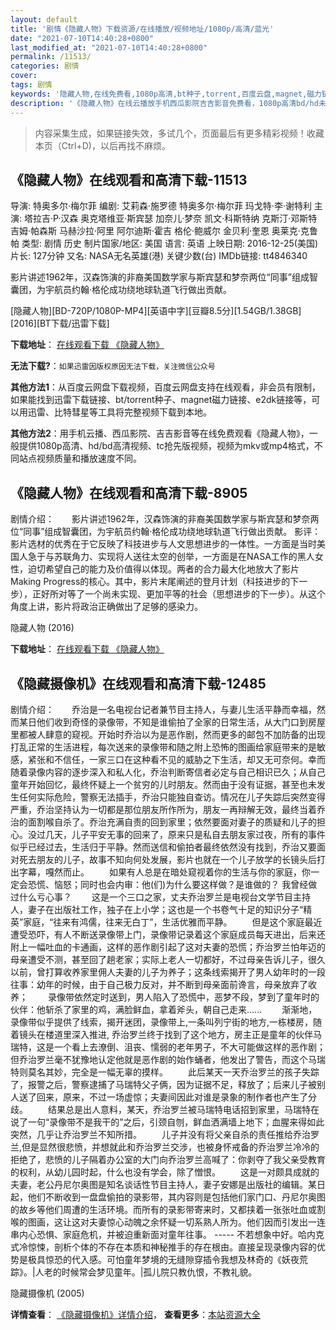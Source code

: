 ```yaml
---
layout: default
title: '剧情《隐藏人物》下载资源/在线播放/视频地址/1080p/高清/蓝光'
date: "2021-07-10T14:40:28+0800"
last_modified_at: "2021-07-10T14:40:28+0800"
permalink: /11513/
categories: 剧情
cover:
tags: 剧情
keywords: '隐藏人物,在线免费看,1080p高清,bt种子,torrent,百度云盘,magnet,磁力链,迅雷下载资源'
description: '《隐藏人物》在线云播放手机西瓜影院吉吉影音免费看，1080p高清bd/hd未删减完整版和tc抢先枪版，mkv/mp4格式，附带bt/torrent种子、magnet/磁力链、百度云盘、网盘资源迅雷下载链接'
---
```


>内容采集生成，如果链接失效，多试几个，页面最后有更多精彩视频！收藏本页（Ctrl+D)，以后再找不麻烦。


## 《隐藏人物》在线观看和高清下载-11513

导演: 特奥多尔·梅尔菲 编剧: 艾莉森·施罗德 特奥多尔·梅尔菲 玛戈特·李·谢特利 主演: 塔拉吉·P·汉森 奥克塔维亚·斯宾瑟 加奈儿·梦奈 凯文·科斯特纳 克斯汀·邓斯特 吉姆·帕森斯 马赫沙拉·阿里 阿尔迪斯·霍吉 格伦·鲍威尔 金贝利·奎恩 奥莱克·克鲁帕 类型: 剧情 历史 制片国家/地区: 美国 语言: 英语 上映日期: 2016-12-25(美国) 片长: 127分钟 又名: NASA无名英雄(港) 关键少数(台) IMDb链接: tt4846340

影片讲述1962年，汉森饰演的非裔美国数学家与斯宾瑟和梦奈两位“同事”组成智囊团，为宇航员约翰·格伦成功绕地球轨道飞行做出贡献。


[隐藏人物][BD-720P/1080P-MP4][英语中字][豆瓣8.5分][1.54GB/1.38GB][2016][BT下载/迅雷下载]

**下载地址**： [在线观看下载 《隐藏人物》](https://www.btdx8.com/torrent/hidden_figures_2016.html) 


**无法下载?**：`如果迅雷因版权原因无法下载，关注微信公众号 `

**其他方法1**：从百度云网盘下载视频，百度云网盘支持在线观看，非会员有限制，如果能找到迅雷下载链接、bt/torrent种子、magnet磁力链接、e2dk链接等，可以用迅雷、比特彗星等工具将完整视频下载到本地。

**其他方法2**：用手机云播、西瓜影院、吉吉影音等在线免费观看《隐藏人物》，一般提供1080p高清、hd/bd高清视频、tc抢先版视频，视频为mkv或mp4格式，不同站点视频质量和播放速度不同。


## 《隐藏人物》在线观看和高清下载-8905

剧情介绍：　　影片讲述1962年，汉森饰演的非裔美国数学家与斯宾瑟和梦奈两位“同事”组成智囊团，为宇航员约翰·格伦成功绕地球轨道飞行做出贡献。 影评：影片选材的优秀在于它反映了科技进步与人文思想进步的一体性。一方面是当时美国人急于与苏联角力、实现将人送往太空的创举，一方面是在NASA工作的黑人女性，迫切希望自己的能力及价值得以体现。两者的合力最大化地放大了影片Making Progress的核心。其中，影片末尾阐述的登月计划（科技进步的下一步），正好所对等了一个尚未实现、更加平等的社会（思想进步的下一步）。从这个角度上讲，影片将政治正确做出了足够的感染力。


隐藏人物 (2016)

**下载地址**： [在线观看下载 《隐藏人物》](https://www.btbtdy.me/btdy/dy10048.html) 


## 《隐藏摄像机》在线观看和高清下载-12485

剧情介绍：　　乔治是一名电视台记者兼节目主持人，与妻儿生活平静而幸福，然而某日他们收到奇怪的录像带，不知是谁偷拍了全家的日常生活，从大门口到房屋里都被人肆意的窥视。开始时乔治以为是恶作剧，然而更多的邮包不加防备的出现打乱正常的生活进程，每次送来的录像带和随之附上恐怖的图画给家庭带来的是敏感，紧张和不信任，一家三口在这种看不见的威胁之下生活，却又无可奈何。幸而随着录像内容的逐步深入和私人化，乔治判断寄信者必定与自己相识已久；从自己童年开始回忆，最终怀疑上一个贫穷的儿时朋友。然而由于没有证据，甚至也未发生任何实际危险，警察无法插手，乔治只能独自查访。情况在儿子失踪后突然变得严重，乔治坚持认为一切都是那位朋友所作所为，朋友一再辩解无效，最终当着乔治的面割喉自杀了。乔治充满自责的回到家里；依然要面对妻子的质疑和儿子的担心。没过几天，儿子平安无事的回来了，原来只是私自去朋友家过夜，所有的事件似乎已经过去，生活归于平静。然而送信和偷拍者最终依然没有找到，乔治又要面对死去朋友的儿子，故事不知向何处发展，影片也就在一个儿子放学的长镜头后打出字幕，嘎然而止。 　　如果有人总是在暗处窥视着你的生活与你的家庭，你一定会恐慌、恼怒；同时也会内审：他(们)为什么要这样做？是谁做的？ 我曾经做过什么亏心事？ 　　这是一个三口之家，丈夫乔治罗兰是电视台文学节目主持人，妻子在出版社工作，独子在上小学；这也是一个书卷气十足的知识分子“精英”家庭，“往来有鸿儒，往来无白丁”，生活优雅而平静。 　　但是这个家庭最近遭受恐吓，有人不断送录像带上门，录像带记录着这个家庭成员每天进出，后来还附上一幅吐血的卡通画，这样的恶作剧引起了这对夫妻的恐慌；乔治罗兰怕年迈的母亲遭受不测，甚至回了趟老家；实际上老人一切都好，不过母亲告诉儿子，很久以前，曾打算收养家里佣人夫妻的儿子为养子；这条线索揭开了男人幼年时的一段往事：幼年的时候，由于自己极力反对，并不断到母亲面前谗言，母亲放弃了收养； 　　录像带依然定时送到，男人陷入了恐慌中，恶梦不段，梦到了童年时的伙伴：他斩杀了家里的鸡，满脸鲜血，拿着斧头，朝自己走来...... 　　渐渐地，录像带似乎提供了线索，揭开迷团，录像带上,一条叫列宁街的地方,一栋楼房，随着镜头在楼道里深入推进, 乔治罗兰终于找到了这个地方，房主正是童年的伙伴马瑞特，这是一个看上去潦倒、沮丧、懦弱的老年男子，不大可能做这样的恶作剧；但乔治罗兰毫不犹豫地认定他就是恶作剧的始作蛹者，他发出了警告，而这个马瑞特则莫名其妙，完全是一幅无辜的摸样。 　　此后某天一天乔治罗兰的孩子失踪了，报警之后，警察逮捕了马瑞特父子俩，因为证据不足，释放了；后来儿子被别人送了回来，原来，不过一场虚惊；夫妻间因此对谁是录象的制作者也产生了分歧。 　　结果总是出人意料，某天，乔治罗兰被马瑞特电话招到家里，马瑞特在说了一句“录像带不是我干的”之后，引颈自刎，鲜血洒满墙上地下；血腥来得如此突然，几乎让乔治罗兰不知所措。 　　儿子并没有将父亲自杀的责任推给乔治罗兰,但是显然很悲愤，并想就此和乔治罗兰交涉，也被身怀戒备的乔治罗兰冷冷的拒绝了，悲愤的儿子隔着办公室的大门向乔治罗兰高喊了：你剥夺了我父亲受教育的权利，从幼儿园时起，什么也没有学会，除了憎恨。 　　这是一对颇具成就的夫妻，老公丹尼尔奥图是知名谈话性节目主持人，妻子安娜是出版社的编辑。某日起，他们不断收到一盘盘偷拍的录影带，其内容则是包括他们家门口、丹尼尔奥图的故乡等他们周遭的生活环境。而所有的录影带寄来时，又都挟着一张张吐血或割喉的图画，这让这对夫妻惊心动魄之余怀疑一切系熟人所为。他们因而引发出一连串内心恐惧、家庭危机，并被迫重新面对童年往事。 ----- 不若想象中好。哈内克式冷惊悚，剖析个体的不存在本质和神秘推手的存在根由。直接呈现录像内容的优势是极具惊恐的代入感。可怕童年梦境的无缝隙穿插令我想及林奇的《妖夜荒踪》。|人老的时候常会梦见童年。|孤儿院只教仇恨，不教礼貌。


隐藏摄像机 (2005)

**详情查看**： [《隐藏摄像机》详情介绍](/movie/12485/)， **查看更多**：[本站资源大全](/movie/t/all/)

